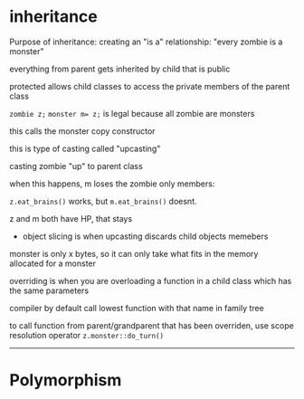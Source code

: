 # inheritance

Purpose of inheritance: creating an "is a" relationship: "every zombie is a monster"

everything from parent gets inherited by child that is public

protected allows child classes to access the private members of the parent class

`zombie z;`
`monster m= z;` is legal because all zombie are monsters

this calls the monster copy constructor

this is type of casting called "upcasting"

casting zombie "up" to parent class

when this happens, m loses the zombie only members:

`z.eat_brains()` works, but `m.eat_brains()` doesnt.

z and m both have HP, that stays

- object slicing is when upcasting discards child objects memebers

monster is only x bytes, so it can only take what fits in the memory allocated for a monster

overriding is when you are overloading a function in a child class which has the same parameters

compiler by default call lowest function with that name in family tree

to call function from parent/grandparent that has been overriden, use scope resolution operator
`z.monster::do_turn()`

---

# Polymorphism





